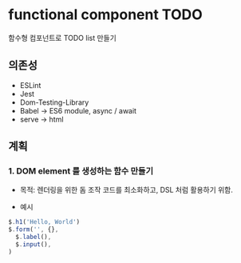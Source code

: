 # functional component TODO
함수형 컴포넌트로 TODO list 만들기

## 의존성
- ESLint
- Jest
- Dom-Testing-Library
- Babel -> ES6 module, async / await
- serve -> html

## 계획
### 1. DOM element 를 생성하는 함수 만들기
- 목적: 렌더링을 위한 돔 조작 코드를 최소화하고, DSL 처럼 활용하기 위함.

- 예시
```javascript
$.h1('Hello, World')
$.form('', {},
  $.label(),
  $.input(),
)
```

